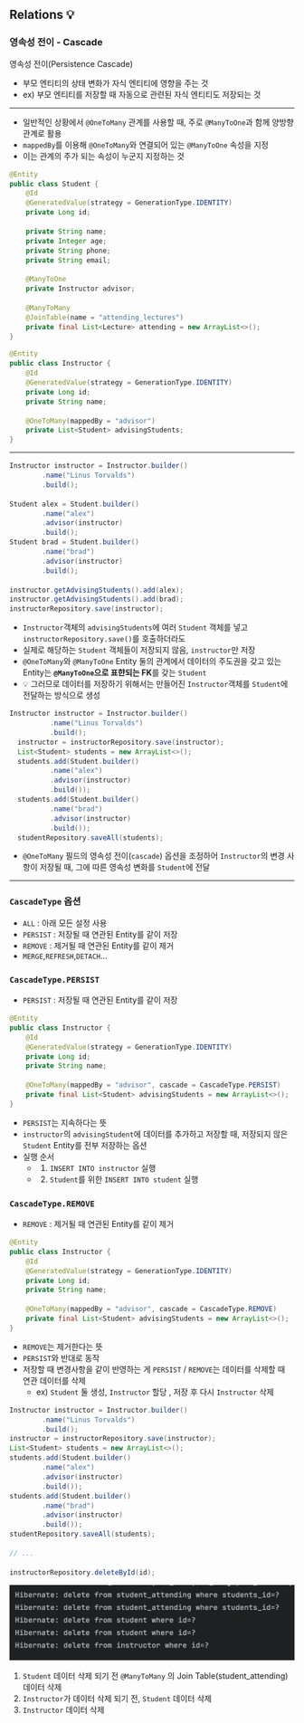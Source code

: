 ## Relations 💡
### 영속성 전이 - Cascade
영속성 전이(Persistence Cascade) 
- 부모 엔티티의 상태 변화가 자식 엔티티에 영향을 주는 것 
- ex) 부모 엔티티를 저장할 때 자동으로 관련된 자식 엔티티도 저장되는 것

---
- 일반적인 상황에서 `@OneToMany` 관계를 사용할 때, 주로 `@ManyToOne`과 함께 양방향 관계로 활용
- `mappedBy`를 이용해 `@OneToMany`와 연결되어 있는 `@ManyToOne` 속성을 지정
- 이는 관계의 주가 되는 속성이 누군지 지정하는 것
```java
@Entity
public class Student {
    @Id
    @GeneratedValue(strategy = GenerationType.IDENTITY)
    private Long id;

    private String name;
    private Integer age;
    private String phone;
    private String email;

    @ManyToOne
    private Instructor advisor;

    @ManyToMany
    @JoinTable(name = "attending_lectures")
    private final List<Lecture> attending = new ArrayList<>();
}
```
```java
@Entity
public class Instructor {
    @Id
    @GeneratedValue(strategy = GenerationType.IDENTITY)
    private Long id;
    private String name;

    @OneToMany(mappedBy = "advisor")
    private List<Student> advisingStudents;
}
```
---
```java
Instructor instructor = Instructor.builder()
        .name("Linus Torvalds")
        .build();

Student alex = Student.builder()
        .name("alex")
        .advisor(instructor)
        .build();
Student brad = Student.builder()
        .name("brad")
        .advisor(instructor)
        .build();

instructor.getAdvisingStudents().add(alex);
instructor.getAdvisingStudents().add(brad);
instructorRepository.save(instructor);
```
- `Instructor`객체의 `advisingStudents`에 여러 `Student` 객체를 넣고 `instructorRepository.save()`를 호출하더라도
- 실제로 해당하는 `Student` 객체들이 저장되지 않음, `instructor`만 저장
- `@OneToMany`와 `@ManyToOne` Entity 둘의 관계에서 데이터의 주도권을 갖고 있는 Entity는 **`@ManyToOne`으로 표햔되는 FK**를 갖는 `Student`
- 💡 그러므로 데이터를 저장하기 위해서는 만들어진 `Instructor`객체를 `Student`에 전달하는 방식으로 생성 
```java
Instructor instructor = Instructor.builder()
          .name("Linus Torvalds")
          .build();
  instructor = instructorRepository.save(instructor);
  List<Student> students = new ArrayList<>();
  students.add(Student.builder()
          .name("alex")
          .advisor(instructor)
          .build());
  students.add(Student.builder()
          .name("brad")
          .advisor(instructor)
          .build());
  studentRepository.saveAll(students);
```
- `@OneToMany` 필드의 영속성 전이(`cascade`) 옵션을 조정하어 `Instructor`의 변경 사항이 저장될 때, 그에 따른 영속성 변화를 `Student`에 전달
---
### `CascadeType` 옵션
- `ALL` : 아래 모든 설정 사용 
- `PERSIST` : 저장될 때 연관된 Entity를 같이 저장
- `REMOVE` : 제거될 때 연관된 Entity를 같이 제거
- `MERGE`,`REFRESH`,`DETACH`...

### `CascadeType.PERSIST`
- `PERSIST` : 저장될 때 연관된 Entity를 같이 저장
```java
@Entity
public class Instructor {
    @Id
    @GeneratedValue(strategy = GenerationType.IDENTITY)
    private Long id;
    private String name;

    @OneToMany(mappedBy = "advisor", cascade = CascadeType.PERSIST)
    private final List<Student> advisingStudents = new ArrayList<>();
}
```
- `PERSIST`는 지속하다는 뜻
- `instructor`의 `advisingStudent`에 데이터를 추가하고 저장할 때, 저장되지 않은 `Student` Entity를 전부 저장하는 옵션
- 실행 순서
  - 1. `INSERT INTO instructor` 실행
  - 2. `Student`를 위한 `INSERT INTO student` 실행


### `CascadeType.REMOVE`
- `REMOVE` : 제거될 때 연관된 Entity를 같이 제거
```java
@Entity
public class Instructor {
    @Id
    @GeneratedValue(strategy = GenerationType.IDENTITY)
    private Long id;
    private String name;

    @OneToMany(mappedBy = "advisor", cascade = CascadeType.REMOVE)
    private final List<Student> advisingStudents = new ArrayList<>();
}
```
- `REMOVE`는 제거한다는 뜻
- `PERSIST`와 반대로 동작
- 저장할 때 변경사항을 같이 반영하는 게 `PERSIST` / `REMOVE`는 데이터를 삭제할 때 연관 데이터를 삭제
  - ex) `Student` 둘 생성, `Instructor` 할당 , 저장 후 다시 `Instructor` 삭제
```java
Instructor instructor = Instructor.builder()
        .name("Linus Torvalds")
        .build();
instructor = instructorRepository.save(instructor);
List<Student> students = new ArrayList<>();
students.add(Student.builder()
        .name("alex")
        .advisor(instructor)
        .build());
students.add(Student.builder()
        .name("brad")
        .advisor(instructor)
        .build());
studentRepository.saveAll(students);

// ...

instructorRepository.deleteById(id);
```
![Cascade-remove](Casecade-remove.png)
1. `Student` 데이터 삭제 되기 전 `@ManyToMany` 의 Join Table(student_attending) 데이터 삭제
2. `Instructor`가 데이터 삭제 되기 전, `Student` 데이터 삭제
3. `Instructor` 데이터 삭제